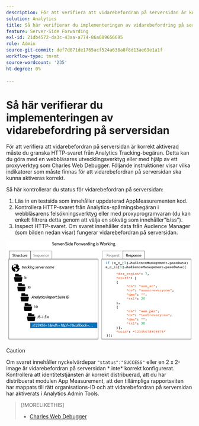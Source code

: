 ```yaml
---
description: För att verifiera att vidarebefordran på serversidan är korrekt aktiverad måste du granska HTTP-svaret från Analytics Tracking-begäran. Instruktionerna visar vilka indikatorer som måste finnas för att vidarebefordran på serversidan ska kunna aktiveras korrekt.
solution: Analytics
title: Så här verifierar du implementeringen av vidarebefordring på serversidan
feature: Server-Side Forwarding
exl-id: 21db4572-da3c-43aa-a774-86a089656695
role: Admin
source-git-commit: def7d071de1765acf524a638a8f8d13ae69e1a1f
workflow-type: tm+mt
source-wordcount: '235'
ht-degree: 0%

---
```


# Så här verifierar du implementeringen av vidarebefordring på serversidan

För att verifiera att vidarebefordran på serversidan är korrekt aktiverad måste du granska HTTP-svaret från Analytics Tracking-begäran. Detta kan du göra med en webbläsares utvecklingsverktyg eller med hjälp av ett proxyverktyg som Charles Web Debugger. Följande instruktioner visar vilka indikatorer som måste finnas för att vidarebefordran på serversidan ska kunna aktiveras korrekt.

Så här kontrollerar du status för vidarebefordran på serversidan:

1. Läs in en testsida som innehåller uppdaterad AppMeasurementen kod.
1. Kontrollera HTTP-svaret från Analytics-spårningsbegäran i webbläsarens felsökningsverktyg eller med proxyprogramvaran (du kan enkelt filtrera detta genom att välja en sökväg som innehåller&quot;b/ss&quot;).
1. Inspect HTTP-svaret. Om svaret innehåller data från Audience Manager (som bilden nedan visar) fungerar vidarebefordran på serversidan.

![](/help/admin/admin/c-manage-report-suites/c-edit-report-suites/general/c-server-side-forwarding/assets/ssf-succeed.png)

>[!CAUTION]
>
>Om svaret innehåller nyckelvärdepar `"status":"SUCCESS"` eller en 2 x 2-image är vidarebefordran på serversidan * inte* korrekt konfigurerat. Kontrollera att identitetstjänsten är korrekt distribuerad, att du har distribuerat modulen App Measurement, att den tillämpliga rapportsviten har mappats till rätt organisations-ID och att vidarebefordran på serversidan har aktiverats i Analytics Admin Tools.

>[!MORELIKETHIS]
>
>* [Charles Web Debugger](https://www.charlesproxy.com/)
